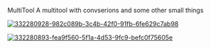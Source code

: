 M u l t i T o o l 
 
 
A multitool with convserions and some other small things 

<a href="https://ibb.co/PNTxhDW"><img src="https://i.ibb.co/PNTxhDW/332280928-982c089b-3c4b-42f0-91fb-6fe629c7ab98.png" alt="332280928-982c089b-3c4b-42f0-91fb-6fe629c7ab98" border="0"></a>

 <a href="https://ibb.co/KyJmznN"><img src="https://i.ibb.co/KyJmznN/332280893-fea9f560-5f1a-4d53-9fc9-befc0f75605e.png" alt="332280893-fea9f560-5f1a-4d53-9fc9-befc0f75605e" border="0"></a>
